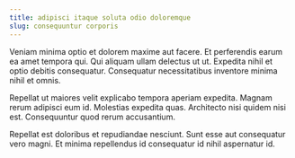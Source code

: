 ```yaml
---
title: adipisci itaque soluta odio doloremque
slug: consequuntur corporis
---
```


Veniam minima optio et dolorem maxime aut facere. Et perferendis earum ea amet tempora qui. Qui aliquam ullam delectus ut ut. Expedita nihil et optio debitis consequatur. Consequatur necessitatibus inventore minima nihil et omnis.

Repellat ut maiores velit explicabo tempora aperiam expedita. Magnam rerum adipisci eum id. Molestias expedita quas. Architecto nisi quidem nisi est. Consequuntur quod rerum accusantium.

Repellat est doloribus et repudiandae nesciunt. Sunt esse aut consequatur vero magni. Et minima repellendus id consequatur id nihil aspernatur id.
